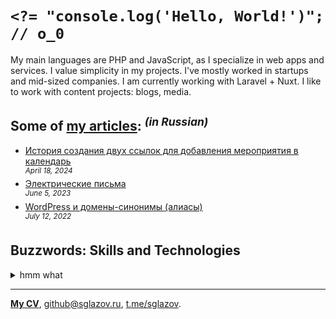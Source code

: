 # `<?= "console.log('Hello, World!')"; // o_0`
My main languages are PHP and JavaScript, as I specialize in web apps and services. I value simplicity in my projects. I've mostly worked in startups and mid-sized companies. I am currently working with Laravel + Nuxt. I like to work with content projects: blogs, media.

## Some of [my articles](https://sglazov.ru/notes/): <sup>_(in Russian)_</sup>

* [История создания двух ссылок для добавления мероприятия в календарь](https://sglazov.ru/notes/add-to-calendar/) <br />
<sup>_April 18, 2024_</sup>
* [Электрические письма](https://sglazov.ru/notes/emails/) <br />
<sup>_June 5, 2023_</sup>
* [WordPress и домены-синонимы (алиасы)](https://sglazov.ru/notes/wordpress-domains/) <br />
<sup>_July 12, 2022_</sup>


## Buzzwords: Skills and Technologies
<details>
  <summary>hmm what</summary>

  CSS, Vue, SVG, Eloquent ORM, Grunt, Makefile, Nginx, Eleventy (11ty), Shop-Script, styled-components, ispmanager, Reg.ru, Laravel Nova, Stylus, jQuery, SCSS, HTTPie, Tailwind, Flarum, Vite, webpack, Livewire, Bitbucket, Shell, Photoshop, Deployer.php, Nunjucks, Less, PHP, WordPress, React, Git, TimeWeb, Figma, Composer, PostCSS, MAMP, GitLab, Accessibility (a11y), Zeplin, Apache, Markdown, Cypress, Bootstrap, JavaScript, SEO, Blade, phpMyAdmin, Nuxt, HTML, GitHub, Pug (Jade), Sketch, Laravel, MySQL, Gulp, БЭМ, GitHub Actions, Tinkoff API, Docker, CloudPayments API.
</details>

----
[**My CV**](https://sglazov.ru/cv/), [github@sglazov.ru](mailto:github@sglazov.ru), [t.me/sglazov](https://t.me/sglazov).
